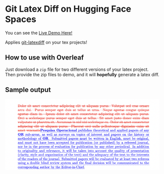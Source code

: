 # Git Latex Diff on Hugging Face Spaces

You can see the [Live Demo Here!](https://huggingface.co/spaces/taesiri/LatexDiff)

Applies [git-latexdiff](https://gitlab.com/git-latexdiff/git-latexdiff) on your tex projects!

## How to use with Overleaf

Just download a `zip` file for two different versions of your latex project. Then provide the zip files to demo, and it will **hopefully** generate a latex diff.

## Sample output

![](images/Sample.png)
